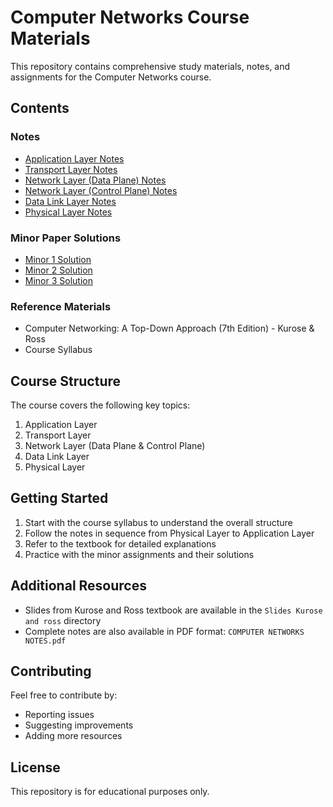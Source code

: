 # Computer Networks Course Materials

This repository contains comprehensive study materials, notes, and assignments for the Computer Networks course.

## Contents

### Notes
- [Application Layer Notes](notes_application_layer.md)
- [Transport Layer Notes](notes_transport_layer.md)
- [Network Layer (Data Plane) Notes](notes_network_layer_data_plane.md)
- [Network Layer (Control Plane) Notes](notes_network_layer_control_plane.md)
- [Data Link Layer Notes](notes_data_link_layer.md)
- [Physical Layer Notes](notes_physical_layer.md)

### Minor Paper Solutions
- [Minor 1 Solution](minor1_soln.md)
- [Minor 2 Solution](minor2_soln.md)
- [Minor 3 Solution](minor3_soln.md)

### Reference Materials
- Computer Networking: A Top-Down Approach (7th Edition) - Kurose & Ross
- Course Syllabus

## Course Structure
The course covers the following key topics:
1. Application Layer
2. Transport Layer
3. Network Layer (Data Plane & Control Plane)
4. Data Link Layer
5. Physical Layer

## Getting Started
1. Start with the course syllabus to understand the overall structure
2. Follow the notes in sequence from Physical Layer to Application Layer
3. Refer to the textbook for detailed explanations
4. Practice with the minor assignments and their solutions

## Additional Resources
- Slides from Kurose and Ross textbook are available in the `Slides Kurose and ross` directory
- Complete notes are also available in PDF format: `COMPUTER NETWORKS NOTES.pdf`

## Contributing
Feel free to contribute by:
- Reporting issues
- Suggesting improvements
- Adding more resources

## License
This repository is for educational purposes only.
